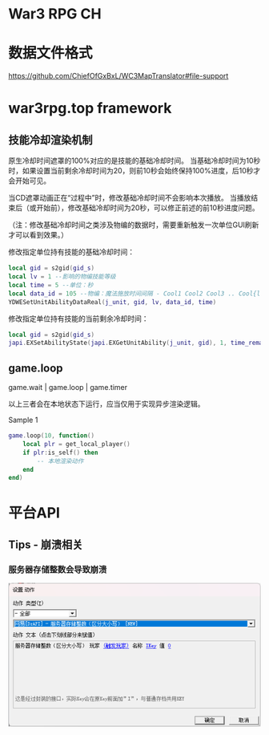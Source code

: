 # War3 RPG CH

# 数据文件格式

https://github.com/ChiefOfGxBxL/WC3MapTranslator#file-support

# war3rpg.top framework

## 技能冷却渲染机制

原生冷却时间遮罩的100%对应的是技能的基础冷却时间。
当基础冷却时间为10秒时，如果设置当前剩余冷却时间为20，则前10秒会始终保持100%进度，后10秒才会开始可见。

当CD遮罩动画正在“过程中”时，修改基础冷却时间不会影响本次播放。
当播放结束后（或开始前），修改基础冷却时间为20秒，可以修正前述的前10秒进度问题。

（注：修改基础冷却时间之类涉及物编的数据时，需要重新触发一次单位GUI刷新才可以看到效果。）

修改指定单位持有技能的基础冷却时间：

```lua
local gid = s2gid(gid_s)
local lv = 1 --影响的物编技能等级
local time = 5 --单位：秒
local data_id = 105 --物编：魔法施放时间间隔 - Cool1 Cool2 Cool3 .. Cool{lv}
YDWESetUnitAbilityDataReal(j_unit, gid, lv, data_id, time)
```

修改指定单位持有技能的当前剩余冷却时间：

```lua
local gid = s2gid(gid_s)
japi.EXSetAbilityState(japi.EXGetUnitAbility(j_unit, gid), 1, time_remains)
```

## game.loop

game.wait | game.loop | game.timer

以上三者会在本地状态下运行，应当仅用于实现异步渲染逻辑。

Sample 1

```lua
game.loop(10, function()
    local plr = get_local_player()
    if plr:is_self() then
        -- 本地渲染动作
    end
end)
```

# 平台API

## Tips - 崩溃相关

### 服务器存储整数会导致崩溃

![](files/img/dzapi_bug_1.png)

